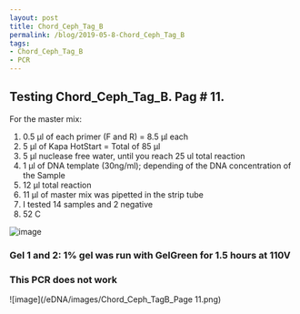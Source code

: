 ```yaml
---
layout: post
title: Chord_Ceph_Tag_B
permalink: /blog/2019-05-8-Chord_Ceph_Tag_B
tags:
- Chord_Ceph_Tag_B
- PCR
---
```


## Testing Chord_Ceph_Tag_B. Pag # 11.

For the master mix:

1. 0.5 µl of each primer (F and R) = 8.5 µl each
2. 5 µl of Kapa HotStart = Total of 85 µl
3. 5 µl nuclease free water, until you reach 25 ul total reaction
4. 1 µl of DNA template (30ng/ml); depending of the DNA concentration of the Sample
5. 12 µl total reaction
6. 11 µl of master mix was pipetted in the strip tube
7. I tested 14 samples and 2 negative 
8. 52 C

![image](/eDNA/images/Page11_Co_Ce_TB.png)

### Gel 1 and 2: 1% gel was run with GelGreen for 1.5 hours at 110V

### This PCR does not work

![image](/eDNA/images/Chord_Ceph_TagB_Page 11.png)
